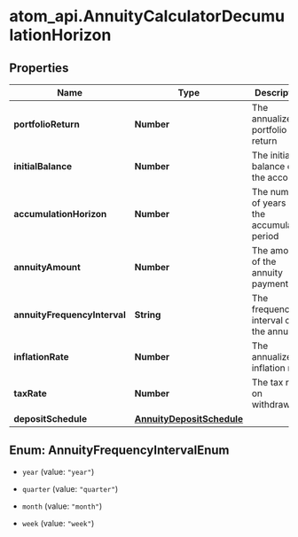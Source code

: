 # atom_api.AnnuityCalculatorDecumulationHorizon

## Properties
Name | Type | Description | Notes
------------ | ------------- | ------------- | -------------
**portfolioReturn** | **Number** | The annualized portfolio return | 
**initialBalance** | **Number** | The initial balance of the account | 
**accumulationHorizon** | **Number** | The number of years in the accumulation period | 
**annuityAmount** | **Number** | The amount of the annuity payments | 
**annuityFrequencyInterval** | **String** | The frequency interval of the annuity | [optional] [default to &#39;year&#39;]
**inflationRate** | **Number** | The annualized inflation rate | [optional] 
**taxRate** | **Number** | The tax rate on withdrawals | [optional] 
**depositSchedule** | [**AnnuityDepositSchedule**](AnnuityDepositSchedule.md) |  | [optional] 


<a name="AnnuityFrequencyIntervalEnum"></a>
## Enum: AnnuityFrequencyIntervalEnum


* `year` (value: `"year"`)

* `quarter` (value: `"quarter"`)

* `month` (value: `"month"`)

* `week` (value: `"week"`)




